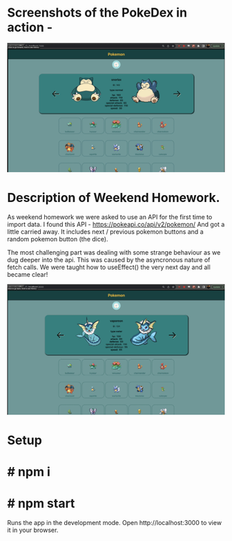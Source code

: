 # Screenshots of the PokeDex in action -

![Pokemon Pokedex Screenshot 2](https://github.com/DuncanRN/Javascript-PokeDex/blob/main/src/img_screenshots/Poke2.jpg?raw=true)

# Description of Weekend Homework.

As weekend homework we were asked to use an API for the first time to import data. I found this API - 
https://pokeapi.co/api/v2/pokemon/
And got a little carried away. It includes next / previous pokemon buttons and a random pokemon button (the dice).

The most challenging part was dealing with some strange behaviour as we dug deeper into the api. This was caused by the asyncronous nature of fetch calls. 
We were taught how to useEffect() the very next day and all became clear!

![Pokemon Pokedex Screenshot 1](https://github.com/DuncanRN/Javascript-PokeDex/blob/main/src/img_screenshots/Poke1.jpg?raw=true)

# Setup

# # npm i

# # npm start
Runs the app in the development mode.
Open http://localhost:3000 to view it in your browser.
